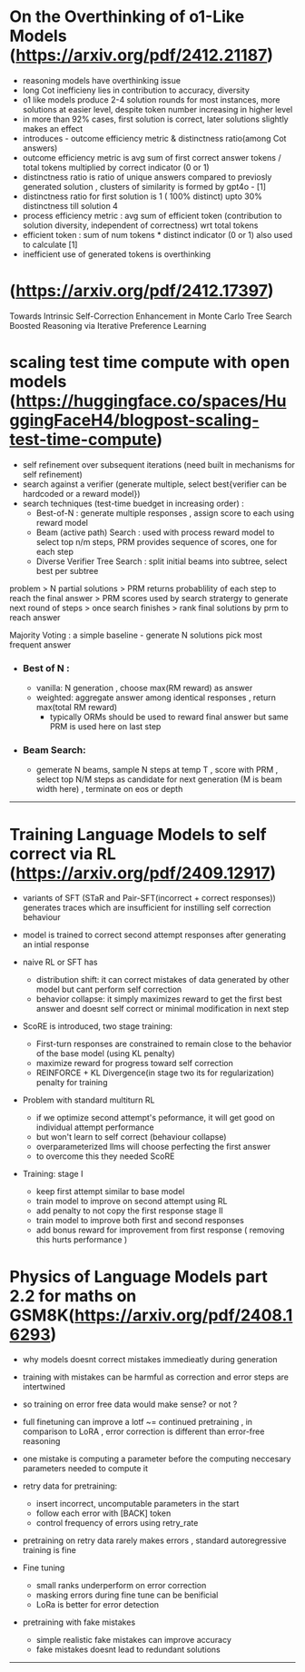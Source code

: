 # On the Overthinking of o1-Like Models (https://arxiv.org/pdf/2412.21187)

- reasoning models have overthinking issue
- long Cot inefficieny lies in contribution to accuracy, diversity
- o1 like models produce 2-4 solution rounds for most instances, more solutions at easier level, despite token number increasing in higher level
- in more than 92% cases, first solution is correct, later solutions slightly makes an effect
- introduces - outcome efficiency metric & distinctness ratio(among Cot answers)
- outcome efficiency metric is avg sum of first correct answer tokens / total tokens multiplied by correct indicator (0 or 1)
- distinctness ratio is ratio of unique answers compared to previosly generated solution , clusters of similarity is formed by gpt4o - [1]
- distinctness ratio for first solution is 1 ( 100% distinct) upto 30% distinctness till solution 4
- process efficiency metric : avg sum of efficient token (contribution to solution diversity, independent of correctness) wrt total tokens 
- efficient token : sum of num tokens * distinct indicator (0 or 1) also used to calculate [1]
- inefficient use of generated tokens is overthinking


# (https://arxiv.org/pdf/2412.17397) 

Towards Intrinsic Self-Correction Enhancement in Monte Carlo Tree Search Boosted Reasoning via Iterative Preference Learning


# scaling test time compute with open models (https://huggingface.co/spaces/HuggingFaceH4/blogpost-scaling-test-time-compute)

- self refinement over subsequent iterations (need built in mechanisms for self refinement)
- search against a verifier (generate multiple, select best{verifier can be hardcoded or a reward model})
- search techniques (test-time buedget in increasing order) :
	- Best-of-N : generate multiple responses , assign score to each using reward model
	- Beam (active path) Search : used with process reward model to select top n/m steps, PRM provides sequence of scores, one for each step
	- Diverse Verifier Tree Search : split initial beams into subtree, select best per subtree

problem > N partial solutions > PRM returns probablility of each step to reach the final answer > PRM scores used by search stratergy to generate next round of steps > once search finishes > rank final solutions by prm to reach answer

Majority Voting : a simple baseline - generate N solutions pick most frequent answer

 - ### Best of N :
	- vanilla: N generation , choose max(RM reward) as answer
	- weighted: aggregate answer among identical responses , return max(total RM reward) 
		- typically ORMs should be used to reward final answer but same PRM is used here on last step
		
	
 - ### Beam Search:
	- gemerate N beams, sample N steps at temp T , score with PRM , select top N/M steps as candidate for next generation (M is beam width here) , terminate on eos or depth
	
----------------------------------------------------------------------------------------------------------------------------------------------------
	
# Training Language Models to self correct via RL (https://arxiv.org/pdf/2409.12917) 

- variants of SFT (STaR and Pair-SFT(incorrect + correct responses)) generates traces which are insufficient for instilling self correction behaviour
- model is trained to correct second attempt responses after generating an intial response
- naive RL or SFT has 
	- distribution shift: it can correct mistakes of data generated by other model but cant perform self correction
	- behavior collapse: it simply maximizes reward to get the first best answer and doesnt self correct or minimal modification in next step

- ScoRE is introduced, two stage training:
	- First-turn responses are constrained to remain close to the behavior of the base model (using KL penalty)
	- maximize reward for progress toward self correction
	- REINFORCE + KL Divergence(in stage two its for regularization) penalty for training

- Problem with standard multiturn RL
	- if we optimize second attempt's peformance, it will get good on individual attempt performance
	- but won't learn to self correct (behaviour collapse)
	- overparameterized llms will choose perfecting the first answer
	- to overcome this they needed ScoRE

- Training:
	stage I
	- keep first attempt similar to base model 
	- train model to improve on second attempt using RL
	- add penalty to not copy the first response
	stage II
	- train model to improve both first and second responses
	- add bonus reward for improvement from first response ( removing this hurts performance )
	
	
# Physics of Language Models part 2.2 for maths on GSM8K(https://arxiv.org/pdf/2408.16293)

- why models doesnt correct mistakes immedieatly during generation 
- training with mistakes can be harmful as correction and error steps are intertwined
- so training on error free data would make sense? or not ?
- full finetuning can improve a lotf ~= continued pretraining , in comparison to LoRA , error correction is different than error-free reasoning
- one mistake is computing a parameter before the computing neccesary parameters needed to compute it
- retry data for pretraining:
	- insert incorrect, uncomputable parameters in the start
	- follow each error with [BACK] token
	- control frequency of errors using retry_rate
- pretraining on retry data rarely makes errors , standard autoregressive training is fine

- Fine tuning
	- small ranks underperform on error correction
	- masking errors during fine tune can be benificial
	- LoRa is better for error detection 

- pretraining with fake mistakes
	- simple realistic fake mistakes can improve accuracy
	- fake mistakes doesnt lead to redundant solutions

------------------------------------------------------------------------------------------------------------------------------------------







